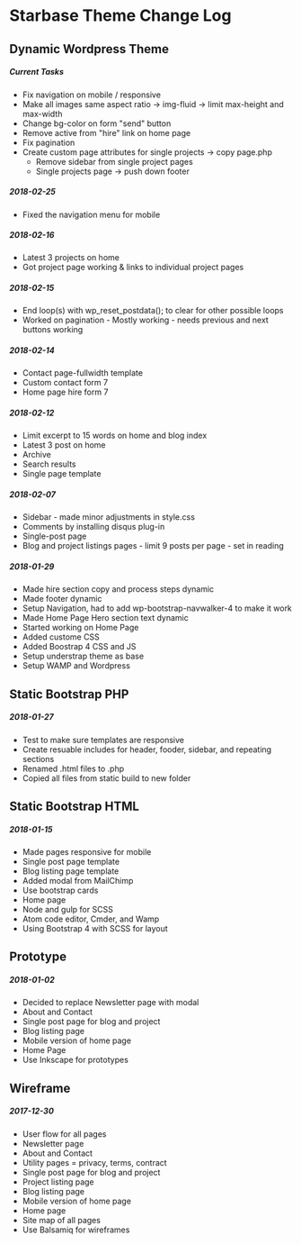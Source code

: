 # Starbase Theme Change Log

## Dynamic Wordpress Theme
##### Current Tasks
- Fix navigation on mobile / responsive
- Make all images same aspect ratio -> img-fluid -> limit max-height and max-width
- Change bg-color on form "send" button
- Remove active from "hire" link on home page
- Fix pagination
- Create custom page attributes for single projects -> copy page.php
  - Remove sidebar from single project pages
  - Single projects page -> push down footer

##### 2018-02-25
- Fixed the navigation menu for mobile

##### 2018-02-16
- Latest 3 projects on home
- Got project page working & links to individual project pages

##### 2018-02-15
- End loop(s) with wp_reset_postdata(); to clear for other possible loops
- Worked on pagination - Mostly working - needs previous and next buttons working

##### 2018-02-14
- Contact page-fullwidth template
- Custom contact form 7
- Home page hire form 7

##### 2018-02-12
- Limit excerpt to 15 words on home and blog index
- Latest 3 post on home
- Archive
- Search results
- Single page template

##### 2018-02-07
- Sidebar - made minor adjustments in style.css
- Comments by installing disqus plug-in
- Single-post page
- Blog and project listings pages - limit 9 posts per page - set in reading

##### 2018-01-29
- Made hire section copy and process steps dynamic
- Made footer dynamic
- Setup Navigation, had to add wp-bootstrap-navwalker-4 to make it work
- Made Home Page Hero section text dynamic
- Started working on Home Page
- Added custome CSS
- Added Boostrap 4 CSS and JS
- Setup understrap theme as base
- Setup WAMP and Wordpress

## Static Bootstrap PHP
##### 2018-01-27
- Test to make sure templates are responsive
- Create resuable includes for header, fooder, sidebar, and repeating sections
- Renamed .html files to .php
- Copied all files from static build to new folder

## Static Bootstrap HTML
##### 2018-01-15
- Made pages responsive for mobile
- Single post page template
- Blog listing page template
- Added modal from MailChimp
- Use bootstrap cards
- Home page
- Node and gulp for SCSS
- Atom code editor, Cmder, and Wamp
- Using Bootstrap 4 with SCSS for layout

## Prototype
##### 2018-01-02
- Decided to replace Newsletter page with modal
- About and Contact
- Single post page for blog and project
- Blog listing page
- Mobile version of home page
- Home Page
- Use Inkscape for prototypes

## Wireframe
##### 2017-12-30
- User flow for all pages
- Newsletter page
- About and Contact
- Utility pages = privacy, terms, contract
- Single post page for blog and project
- Project listing page
- Blog listing page
- Mobile version of home page
- Home page
- Site map of all pages
- Use Balsamiq for wireframes
